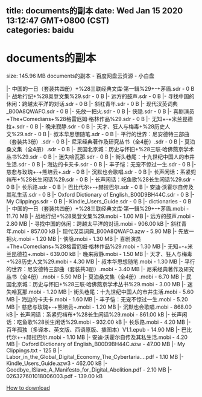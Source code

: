 
title: documents的副本
date: Wed Jan 15 2020 13:12:47 GMT+0800 (CST)    
categories: baidu
---

# documents的副本
size: 145.96 MB
 documents的副本 - 百度网盘云资源 - 小白盘
 
|- 中国的一日（套装共四册）+%28三联经典文库·第一辑%29+-+茅盾.sdr - 0 B
|- 战地行纪+%28奥登文集%29.sdr - 0 B
|- 远方的鼓声.sdr - 0 B
|- 寻找中国的休闲：跨越太平洋的对话.sdr - 0 B
|- 斜杠青年.sdr - 0 B
|- 现代汉英词典_B00A8QWAFO.sdr - 0 B
|- 先放一把火.sdr - 0 B
|- 侠隐.sdr - 0 B
|- 喜剧演员+The+Comedians+%28格雷厄姆·格林作品%29.sdr - 0 B
|- 无知+-+米兰昆德拉+.sdr - 0 B
|- 晚来寂静.sdr - 0 B
|- 天才、狂人与梅毒+%28历史人文%29.sdr - 0 B
|- 叔本华思想随笔.sdr - 0 B
|- 平行的世界：尼安德特三部曲（套装共3册）.sdr - 0 B
|- 尼采经典著作及研究丛书（全4册）.sdr - 0 B
|- 莫泊桑文集（全4册）.sdr - 0 B
|- 民国北京城：历史与怀旧+%28三联·哈佛燕京学术丛书%29.sdr - 0 B
|- 迷失哈瓦那.sdr - 0 B
|- 街头巷尾：十九世纪中国人的市井生活.sdr - 0 B
|- 海边的卡夫卡.sdr - 0 B
|- 丰子恺：无宠不惊过一生.sdr - 0 B
|- 慈悲与玫瑰+-+熊培云+.sdr - 0 B
|- 沉默也会歌唱.sdr - 0 B
|- 长声闲话：系紧兜裆布+%28长生闲话%29.sdr - 0 B
|- 长声闲话：吃鱼歌%28长生闲话%29.sdr - 0 B
|- 长乐路.sdr - 0 B
|- 巴比代尔+-+赫拉巴尔.sdr - 0 B
|- 安迪·沃霍尔自传及其私生活.sdr - 0 B
|- Oxford Dictionary of English_B00D9BH44C.sdr - 0 B
|- My Clippings.sdr - 0 B
|- Kindle_Users_Guide.sdr - 0 B
|- dictionaries - 0 B
|- 中国的一日（套装共四册）+%28三联经典文库·第一辑%29+-+茅盾.mobi - 11.70 MB
|- 战地行纪+%28奥登文集%29.mobi - 1.00 MB
|- 远方的鼓声.mobi - 2.80 MB
|- 寻找中国的休闲：跨越太平洋的对话.mobi - 906.00 kB
|- 斜杠青年.mobi - 857.00 kB
|- 现代汉英词典_B00A8QWAFO.azw - 5.90 MB
|- 先放一把火.mobi - 1.20 MB
|- 侠隐.mobi - 1.30 MB
|- 喜剧演员+The+Comedians+%28格雷厄姆·格林作品%29.mobi - 1.30 MB
|- 无知+-+米兰昆德拉+.mobi - 639.00 kB
|- 晚来寂静.mobi - 1.50 MB
|- 天才、狂人与梅毒+%28历史人文%29.mobi - 4.30 MB
|- 叔本华思想随笔.mobi - 1.30 MB
|- 平行的世界：尼安德特三部曲（套装共3册）.mobi - 3.40 MB
|- 尼采经典著作及研究丛书（全4册）.mobi - 5.50 MB
|- 莫泊桑文集（全4册）.mobi - 6.70 MB
|- 民国北京城：历史与怀旧+%28三联·哈佛燕京学术丛书%29.mobi - 3.00 MB
|- 迷失哈瓦那.mobi - 1.20 MB
|- 街头巷尾：十九世纪中国人的市井生活.mobi - 5.60 MB
|- 海边的卡夫卡.mobi - 1.60 MB
|- 丰子恺：无宠不惊过一生.mobi - 5.20 MB
|- 慈悲与玫瑰+-+熊培云+.mobi - 1.20 MB
|- 沉默也会歌唱.mobi - 868.00 kB
|- 长声闲话：系紧兜裆布+%28长生闲话%29.mobi - 861.00 kB
|- 长声闲话：吃鱼歌%28长生闲话%29.mobi - 932.00 kB
|- 长乐路.mobi - 4.20 MB
|- 百年孤独（多译本、英文版、西语原版、插图本）V1.1.epub - 14.90 MB
|- 巴比代尔+-+赫拉巴尔.mobi - 1.10 MB
|- 安迪·沃霍尔自传及其私生活.mobi - 4.20 MB
|- Oxford Dictionary of English_B00D9BH44C.azw - 47.00 MB
|- My Clippings.txt - 125 B
|- Labor_in_the_Global_Digital_Economy_The_Cybertaria....pdf - 1.10 MB
|- Kindle_Users_Guide.azw3 - 462.00 kB
|- Goodbye_ISlave_A_Manifesto_for_Digital_Abolition.pdf - 2.10 MB
|- 026327601018006003.pdf - 139.00 kB

[How to download](https://bpcam.bemobtrk.com/go/2ceec3aa-1ca2-46d6-b9ff-aaa5c184517c?jno=136)